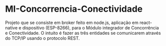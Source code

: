 # MI-Concorrencia-Conectividade
Projeto que se consiste em broker feito em node.js, aplicação em react-native e dispositivo (ESP-8266), para o Módulo integrador de Concorrência e Conectividade. O intuito é fazer as três entidades se comunicarem através do TCP/IP usando o protocolo REST.
